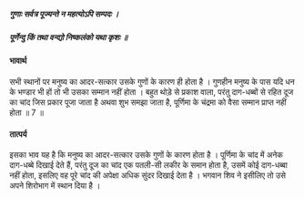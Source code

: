 ##### गुणाः सर्वत्र पूज्यन्ते न महत्योऽपि सम्पदः ।
##### पूर्णेन्दु किं तथा वन्द्यो निष्कलंको यथा कृशः ॥

#### भावार्थ

सभी स्थानों पर मनुष्य का आदर-सत्कार उसके गुणों के कारण ही होता है । गुणहीन मनुष्य के पास यदि धन के भण्डार भी हों तो भी उसका सम्मान नहीं होता । बहुत थोड़े से प्रकाश वाला, परंतु दाग-धब्बों से रहित दूज का चांद जिस प्रकार पूजा जाता है अथवा शुभ समझा जाता है, पूर्णिमा के चंद्रमा को वैसा सम्मान प्राप्त नहीं होता ॥ 7 ॥

#### तात्पर्य

इसका भाव यह है कि मनुष्य का आदर-सत्कार उसके गुणों के कारण होता है । पूर्णिमा के चांद में अनेक दाग-धब्बे दिखाई देते हैं, परंतु दूज का चांद एक पतली-सी लकीर के समान होता है, उसमें कोई दाग-धब्बा नहीं होता, इसलिए वह पूरे चांद की अपेक्षा अधिक सुंदर दिखाई देता है । भगवान शिव ने इसीलिए तो उसे अपने शिरोभाग में स्थान दिया है ।